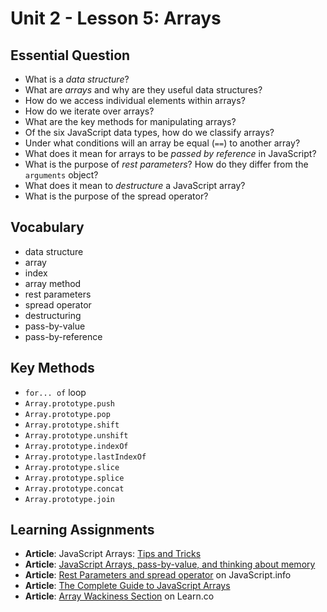 # Unit 2 - Lesson 5: Arrays

## Essential Question
* What is a _data structure_?
* What are _arrays_ and why are they useful data structures?
* How do we access individual elements within arrays?
* How do we iterate over arrays?
* What are the key methods for manipulating arrays?
* Of the six JavaScript data types, how do we classify arrays?
* Under what conditions will an array be equal (`==`) to another array?
* What does it mean for arrays to be _passed by reference_ in JavaScript?
* What is the purpose of _rest parameters_? How do they differ from the `arguments` object?
* What does it mean to _destructure_ a JavaScript array?
* What is the purpose of the spread operator?

## Vocabulary
* data structure
* array
* index
* array method
* rest parameters
* spread operator
* destructuring
* pass-by-value
* pass-by-reference

## Key Methods 
* `for... of` loop
* `Array.prototype.push`
* `Array.prototype.pop`
* `Array.prototype.shift`
* `Array.prototype.unshift`
* `Array.prototype.indexOf`
* `Array.prototype.lastIndexOf`
* `Array.prototype.slice`
* `Array.prototype.splice`
* `Array.prototype.concat`
* `Array.prototype.join`

## Learning Assignments
* **Article**: JavaScript Arrays: [Tips and Tricks](https://www.codingame.com/playgrounds/6181/javascript-arrays---tips-tricks-and-examples)
* **Article**: [JavaScript Arrays, pass-by-value, and thinking about memory](https://medium.com/@TK_CodeBear/javascript-arrays-pass-by-value-and-thinking-about-memory-fffb7b0bf43)
* **Article**: [Rest Parameters and spread operator](https://javascript.info/rest-parameters-spread-operator) on JavaScript.info
* **Article**: [The Complete Guide to JavaScript Arrays](https://dev.to/codetheweb/the-complete-guide-to-javascript-arrays-5dhc)
* **Article**: [Array Wackiness Section](https://github.com/learn-co-curriculum/javascript-arrays#array-wackiness) on Learn.co
